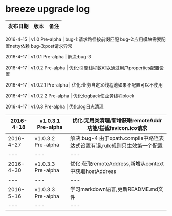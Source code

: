 breeze upgrade log
====

发布日期 | 版本 | 备注
--- | --- | ---

2016-4-15 | v1.0 Pre-alpha	| bug-1:请求路径按前缀匹配 bug-2:应用模块需要配置netty依赖 bug-3:post请求异常                 

2016-4-17 | v1.0.1 Pre-alpha | 解决:bug-3

2016-4-17 | v1.0.2 Pre-alpha | 优化:引擎线程数可以通过用户properties配置设置
												   
2016-4-17       |      v1.0.2.1 Pre-alpha    |     优化:业务自定义线程池如果不配置可以不使用
												   
2016-4-17        |     v1.0.2.2 Pre-alpha     |    优化:logback使业务线程block
											   
2016-4-17        |     v1.0.3 Pre-alpha       |    优化:log日志清理
												   
2016-4-18        |     v1.0.3.1 Pre-alpha    |     优化:无用类清理/新增获取remoteAddr功能/拦截favicon.ico请求												   
--- | --- | ---													   
2016-4-27        |     v1.0.3.2 Pre-alpha     |    解决:bug-4 由于xpath.compile中路径表达式设置有误,rule规则只生效第一个配置
--- | --- | ---
2016-4-30		|	 v1.0.3.3 Pre-alpha     |    优化:获取remoteAddress,新增从context中获取hostAddress
--- | --- | ---
2016-5-16       |     v1.0.3.3 Pre-alpha     |   学习markdown语言,更新README.md文件
--- | --- | ---